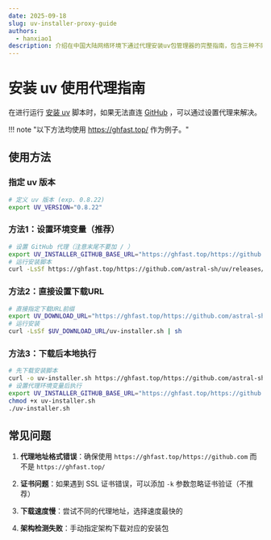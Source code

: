 ```yaml
---
date: 2025-09-18
slug: uv-installer-proxy-guide
authors:
  - hanxiao1
description: 介绍在中国大陆网络环境下通过代理安装uv包管理器的完整指南，包含三种不同的代理设置方法和常见问题的解决方案。
---
```


# 安装 uv 使用代理指南

在进行运行 [安装 uv](/getting-started/installation/) 脚本时，如果无法直连 [GitHub](https://github.com/astral-sh/uv) ，可以通过设置代理来解决。

<!-- more -->

!!! note "以下方法均使用 https://ghfast.top/ 作为例子。"

## 使用方法

### 指定 uv 版本

```bash
# 定义 uv 版本 (exp. 0.8.22)
export UV_VERSION="0.8.22"
```

### 方法1：设置环境变量（推荐）

```bash
# 设置 GitHub 代理（注意末尾不要加 / ）
export UV_INSTALLER_GITHUB_BASE_URL="https://ghfast.top/https://github.com"
# 运行安装脚本
curl -LsSf https://ghfast.top/https://github.com/astral-sh/uv/releases/download/$UV_VERSION/uv-installer.sh | sh
```

### 方法2：直接设置下载URL

```bash
# 直接指定下载URL前缀
export UV_DOWNLOAD_URL="https://ghfast.top/https://github.com/astral-sh/uv/releases/download/$UV_VERSION"
# 运行安装
curl -LsSf $UV_DOWNLOAD_URL/uv-installer.sh | sh
```

### 方法3：下载后本地执行

```bash
# 先下载安装脚本
curl -o uv-installer.sh https://ghfast.top/https://github.com/astral-sh/uv/releases/download/$UV_VERSION/uv-installer.sh
# 设置代理环境变量后执行
export UV_INSTALLER_GITHUB_BASE_URL="https://ghfast.top/https://github.com"
chmod +x uv-installer.sh
./uv-installer.sh
```

## 常见问题

1. **代理地址格式错误**：确保使用 `https://ghfast.top/https://github.com` 而不是 `https://ghfast.top/`

2. **证书问题**：如果遇到 SSL 证书错误，可以添加 `-k` 参数忽略证书验证（不推荐）

3. **下载速度慢**：尝试不同的代理地址，选择速度最快的

4. **架构检测失败**：手动指定架构下载对应的安装包
